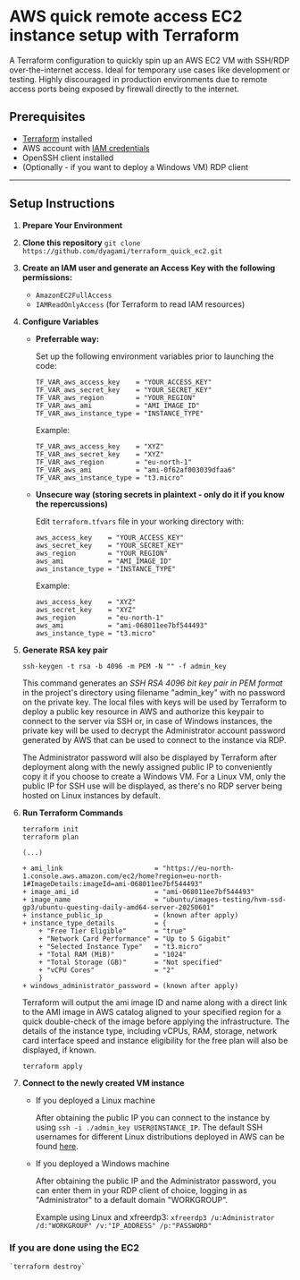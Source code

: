 # AWS quick remote access EC2 instance setup with Terraform

A Terraform configuration to quickly spin up an AWS EC2 VM with SSH/RDP over-the-internet access. Ideal for temporary use cases like development or testing. Highly discouraged in production environments due to remote access ports being exposed by firewall directly to the internet.

## Prerequisites

- [Terraform](https://developer.hashicorp.com/terraform/tutorials/aws-get-started/install-cli) installed
- AWS account with [IAM credentials](https://www.youtube.com/watch?v=OZsmKaIz_M0)
- OpenSSH client installed
- (Optionally - if you want to deploy a Windows VM) RDP client

***

## Setup Instructions

1. **Prepare Your Environment**

2. **Clone this repository** ```git clone https://github.com/dyagami/terraform_quick_ec2.git```
  
3. **Create an IAM user and generate an Access Key with the following permissions:**
    - `AmazonEC2FullAccess`
    - `IAMReadOnlyAccess` (for Terraform to read IAM resources)

4. **Configure Variables**

   - **Preferrable way:**

        Set up the following environment variables prior to launching the code:

        ```
        TF_VAR_aws_access_key    = "YOUR_ACCESS_KEY"
        TF_VAR_aws_secret_key    = "YOUR_SECRET_KEY"
        TF_VAR_aws_region        = "YOUR_REGION"        
        TF_VAR_aws_ami           = "AMI_IMAGE_ID"
        TF_VAR_aws_instance_type = "INSTANCE_TYPE"
        ```

        Example:

        ```
        TF_VAR_aws_access_key    = "XYZ"
        TF_VAR_aws_secret_key    = "XYZ"
        TF_VAR_aws_region        = "eu-north-1"        
        TF_VAR_aws_ami           = "ami-0f62af003039dfaa6"
        TF_VAR_aws_instance_type = "t3.micro"
        ```

   - **Unsecure way (storing secrets in plaintext - only do it if you know the repercussions)**

        Edit `terraform.tfvars` file in your working directory with:

        ```
        aws_access_key    = "YOUR_ACCESS_KEY" 
        aws_secret_key    = "YOUR_SECRET_KEY"
        aws_region        = "YOUR_REGION"        
        aws_ami           = "AMI_IMAGE_ID"
        aws_instance_type = "INSTANCE_TYPE"
        ```

        Example:

        ```
        aws_access_key    = "XYZ" 
        aws_secret_key    = "XYZ"
        aws_region        = "eu-north-1"        
        aws_ami           = "ami-068011ee7bf544493"
        aws_instance_type = "t3.micro"
        ```

5. **Generate RSA key pair**

    `ssh-keygen -t rsa -b 4096 -m PEM -N "" -f admin_key`

    This command generates an *SSH RSA 4096 bit key pair in PEM format* in the project's directory using filename "admin_key" with no password on the private key. The local files with keys will be used by Terraform to deploy a public key resource in AWS and authorize this keypair to connect to the server via SSH or, in case of Windows instances, the private key will be used to decrypt the Administrator account password generated by AWS that can be used to connect to the instance via RDP.

    The Administrator password will also be displayed by Terraform after deployment along with the newly assigned public IP to conveniently copy it if you choose to create a Windows VM. For a Linux VM, only the public IP for SSH use will be displayed, as there's no RDP server being hosted on Linux instances by default.

6. **Run Terraform Commands**

    ```
    terraform init
    terraform plan

    (...)

    + ami_link                       = "https://eu-north-1.console.aws.amazon.com/ec2/home?region=eu-north-1#ImageDetails:imageId=ami-068011ee7bf544493"
    + image_ami_id                   = "ami-068011ee7bf544493"
    + image_name                     = "ubuntu/images-testing/hvm-ssd-gp3/ubuntu-questing-daily-amd64-server-20250601"
    + instance_public_ip             = (known after apply)
    + instance_type_details          = {
        + "Free Tier Eligible"       = "true"
        + "Network Card Performance" = "Up to 5 Gigabit"
        + "Selected Instance Type"   = "t3.micro"
        + "Total RAM (MiB)"          = "1024"
        + "Total Storage (GB)"       = "Not specified"
        + "vCPU Cores"               = "2"
        }
    + windows_administrator_password = (known after apply)    
    ```

    Terraform will output the ami image ID and name along with a direct link to the AMI image in AWS catalog aligned to your specified region for a quick double-check of the image before applying the infrastructure. The details of the instance type, including vCPUs, RAM, storage, network card interface speed and instance eligibility for the free plan will also be displayed, if known.

    `terraform apply`

7. **Connect to the newly created VM instance**

    - If you deployed a Linux machine

        After obtaining the public IP you can connect to the instance by using `ssh -i ./admin_key USER@INSTANCE_IP`. The default SSH usernames for different Linux distributions deployed in AWS can be found [here](https://docs.aws.amazon.com/AWSEC2/latest/UserGuide/managing-users.html#ami-default-user-names).

    - If you deployed a Windows machine

        After obtaining the public IP and the Administrator password, you can enter them in your RDP client of choice, logging in as "Administrator" to a default domain "WORKGROUP".

        Example using Linux and xfreerdp3:
        `xfreerdp3 /u:Administrator /d:"WORKGROUP" /v:"IP_ADDRESS" /p:"PASSWORD"`

### If you are done using the EC2

    `terraform destroy`
